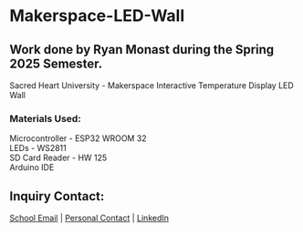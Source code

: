 # Makerspace-LED-Wall
## Work done by Ryan Monast during the Spring 2025 Semester.
Sacred Heart University - Makerspace Interactive Temperature Display LED Wall

### Materials Used: <br/>
Microcontroller - ESP32 WROOM 32 <br/>
LEDs - WS2811 <br/>
SD Card Reader - HW 125 <br/>
Arduino IDE <br/>

## Inquiry Contact: <br/>
[School Email](monastr@mail.sacredheart.edu) | [Personal Contact](ryanmonast21@gmail.com) | [LinkedIn](https://www.linkedin.com/in/ryanmonast/)<br/>

<br/>
